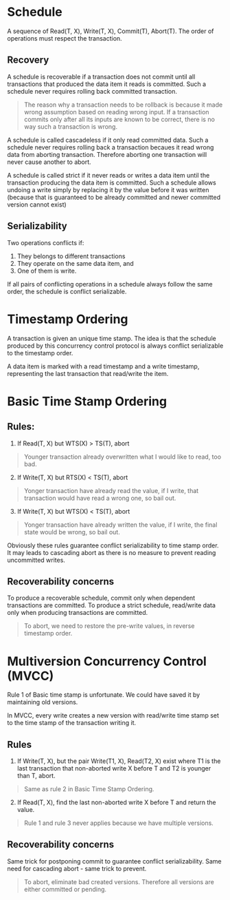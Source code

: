 # Schedule
A sequence of Read(T, X), Write(T, X), Commit(T), Abort(T).
The order of operations must respect the transaction.

## Recovery
A schedule is recoverable if a transaction does not commit until all transactions that produced the data item it reads is committed. Such a schedule never requires rolling back committed transaction.

> The reason why a transaction needs to be rollback is because it made wrong assumption based on reading wrong input. If a transaction commits only after all its inputs are known to be correct, there is no way such a transaction is wrong.

A schedule is called cascadeless if it only read committed data. Such a schedule never requires rolling back a transaction becaues it read wrong data from aborting transaction. Therefore aborting one transaction will never cause another to abort.

A schedule is called strict if it never reads or writes a data item until the transaction producing the data item is committed. Such a schedule allows undoing a write simply by replacing it by the value before it was written (because that is guaranteed to be already committed and newer committed version cannot exist)

## Serializability

Two operations conflicts if:
1. They belongs to different transactions
2. They operate on the same data item, and
3. One of them is write.

If all pairs of conflicting operations in a schedule always follow the same order, the schedule is conflict serializable.

# Timestamp Ordering
A transaction is given an unique time stamp. The idea is that the schedule produced by this concurrency control protocol is always conflict serializable to the timestamp order.

A data item is marked with a read timestamp and a write timestamp, representing the last transaction that read/write the item.

# Basic Time Stamp Ordering
## Rules:
1. If Read(T, X) but WTS(X) > TS(T), abort

> Younger transaction already overwritten what I would like to read, too bad.

2. If Write(T, X) but RTS(X) < TS(T), abort

> Yonger transaction have already read the value, if I write, that transaction would have read a wrong one, so bail out.

3. If Write(T, X) but WTS(X) < TS(T), abort

> Yonger transaction have already written the value, if I write, the final state would be wrong, so bail out.

Obviously these rules guarantee conflict serializability to time stamp order. It may leads to cascading abort as there is no measure to prevent reading uncommitted writes.

## Recoverability concerns
To produce a recoverable schedule, commit only when dependent transactions are committed.
To produce a strict schedule, read/write data only when producing transactions are committed.

> To abort, we need to restore the pre-write values, in reverse timestamp order.

# Multiversion Concurrency Control (MVCC)
Rule 1 of Basic time stamp is unfortunate. We could have saved it by maintaining old versions.

In MVCC, every write creates a new version with read/write time stamp set to the time stamp of the transaction writing it.

## Rules
1. If Write(T, X), but the pair Write(T1, X), Read(T2, X) exist where T1 is the last transaction that non-aborted write X before T and T2 is younger than T, abort.

> Same as rule 2 in Basic Time Stamp Ordering.

2. If Read(T, X), find the last non-aborted write X before T and return the value.

> Rule 1 and rule 3 never applies because we have multiple versions.

## Recoverability concerns

Same trick for postponing commit to guarantee conflict serializability.
Same need for cascading abort - same trick to prevent.

> To abort, eliminate bad created versions. Therefore all versions are either committed or pending.
